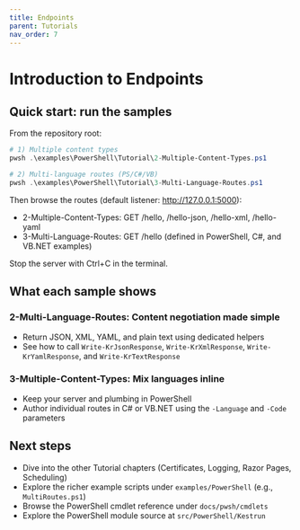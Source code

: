 ```yaml
---
title: Endpoints
parent: Tutorials
nav_order: 7
---
```


# Introduction to Endpoints

## Quick start: run the samples

From the repository root:

```powershell
# 1) Multiple content types
pwsh .\examples\PowerShell\Tutorial\2-Multiple-Content-Types.ps1

# 2) Multi-language routes (PS/C#/VB)
pwsh .\examples\PowerShell\Tutorial\3-Multi-Language-Routes.ps1
```

Then browse the routes (default listener: <http://127.0.0.1:5000>):

- 2-Multiple-Content-Types: GET /hello, /hello-json, /hello-xml, /hello-yaml
- 3-Multi-Language-Routes: GET /hello (defined in PowerShell, C#, and VB.NET examples)

Stop the server with Ctrl+C in the terminal.

## What each sample shows

### 2-Multi-Language-Routes: Content negotiation made simple

- Return JSON, XML, YAML, and plain text using dedicated helpers
- See how to call `Write-KrJsonResponse`, `Write-KrXmlResponse`, `Write-KrYamlResponse`, and `Write-KrTextResponse`

### 3-Multiple-Content-Types: Mix languages inline

- Keep your server and plumbing in PowerShell
- Author individual routes in C# or VB.NET using the `-Language` and `-Code` parameters

## Next steps

- Dive into the other Tutorial chapters (Certificates, Logging, Razor Pages, Scheduling)
- Explore the richer example scripts under `examples/PowerShell` (e.g., `MultiRoutes.ps1`)
- Browse the PowerShell cmdlet reference under `docs/pwsh/cmdlets`
- Explore the PowerShell module source at `src/PowerShell/Kestrun`

